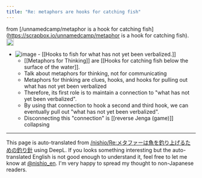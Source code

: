 ```yaml
---
title: "Re: metaphors are hooks for catching fish"
---
```


from [/unnamedcamp/metaphor is a hook for catching fish](https://scrapbox.io/unnamedcamp/metaphor is a hook for catching fish).
<img src='https://scrapbox.io/api/pages/unnamedcamp/nishio/icon' alt='/unnamedcamp/nishio.icon' height="19.5"/>
- ![image](https://gyazo.com/f6a26af4f454f6271512fd320aa27797/thumb/1000)
        - [[Hooks to fish for what has not yet been verbalized.]]
    - [[Metaphors for Thinking]] are [[Hooks for catching fish below the surface of the water]].
    - Talk about metaphors for thinking, not for communicating
    - Metaphors for thinking are clues, hooks, and hooks for pulling out what has not yet been verbalized
    - Therefore, its first role is to maintain a connection to "what has not yet been verbalized".
    - By using that connection to hook a second and third hook, we can eventually pull out "what has not yet been verbalized".
    - Disconnecting this "connection" is [[reverse Jenga (game)]] collapsing

---
This page is auto-translated from [/nishio/Re:メタファーは魚を釣り上げるための釣り針](https://scrapbox.io/nishio/Re:メタファーは魚を釣り上げるための釣り針) using DeepL. If you looks something interesting but the auto-translated English is not good enough to understand it, feel free to let me know at [@nishio_en](https://twitter.com/nishio_en). I'm very happy to spread my thought to non-Japanese readers.